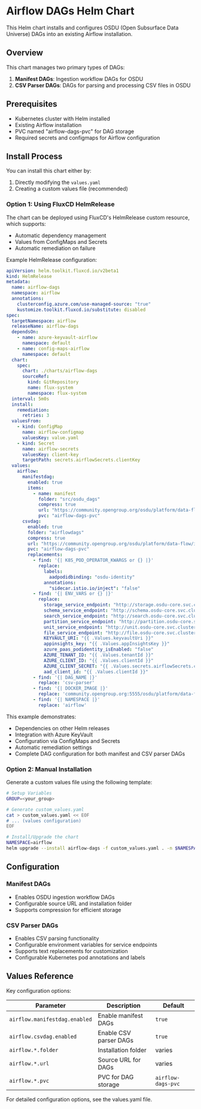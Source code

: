 # Airflow DAGs Helm Chart

This Helm chart installs and configures OSDU (Open Subsurface Data Universe) DAGs into an existing Airflow installation.

## Overview

This chart manages two primary types of DAGs:
1. **Manifest DAGs**: Ingestion workflow DAGs for OSDU
2. **CSV Parser DAGs**: DAGs for parsing and processing CSV files in OSDU

## Prerequisites

- Kubernetes cluster with Helm installed
- Existing Airflow installation
- PVC named "airflow-dags-pvc" for DAG storage
- Required secrets and configmaps for Airflow configuration

## Install Process

You can install this chart either by:
1. Directly modifying the `values.yaml`
2. Creating a custom values file (recommended)

### Option 1: Using FluxCD HelmRelease

The chart can be deployed using FluxCD's HelmRelease custom resource, which supports:
- Automatic dependency management
- Values from ConfigMaps and Secrets
- Automatic remediation on failure

Example HelmRelease configuration:
```yaml
apiVersion: helm.toolkit.fluxcd.io/v2beta1
kind: HelmRelease
metadata:
  name: airflow-dags
  namespace: airflow
  annotations:
    clusterconfig.azure.com/use-managed-source: "true"
    kustomize.toolkit.fluxcd.io/substitute: disabled
spec:
  targetNamespace: airflow
  releaseName: airflow-dags
  dependsOn:
    - name: azure-keyvault-airflow
      namespace: default
    - name: config-maps-airflow
      namespace: default
  chart:
    spec:
      chart: ./charts/airflow-dags
      sourceRef:
        kind: GitRepository
        name: flux-system
        namespace: flux-system
  interval: 5m0s
  install:
    remediation:
      retries: 3
  valuesFrom:
    - kind: ConfigMap
      name: airflow-configmap
      valuesKey: value.yaml
    - kind: Secret
      name: airflow-secrets
      valuesKey: client-key
      targetPath: secrets.airflowSecrets.clientKey
  values:
    airflow:
      manifestdag:
        enabled: true
        items:
          - name: manifest
            folder: "src/osdu_dags"
            compress: true
            url: "https://community.opengroup.org/osdu/platform/data-flow/ingestion/ingestion-dags/-/archive/master/ingestion-dags-master.tar.gz"
            pvc: "airflow-dags-pvc"
      csvdag:
        enabled: true
        folder: "airflowdags"
        compress: true
        url: "https://community.opengroup.org/osdu/platform/data-flow/ingestion/csv-parser/csv-parser/-/archive/master/csv-parser-master.tar.gz"
        pvc: "airflow-dags-pvc"
        replacements:
          - find: '{| K8S_POD_OPERATOR_KWARGS or {} |}'
            replace:
              labels:
                aadpodidbinding: "osdu-identity"
              annotations:
                "sidecar.istio.io/inject": "false"
          - find: '{| ENV_VARS or {} |}'
            replace:
              storage_service_endpoint: "http://storage.osdu-core.svc.cluster.local/api/storage/v2"
              schema_service_endpoint: "http://schema.osdu-core.svc.cluster.local/api/schema-service/v1"
              search_service_endpoint: "http://search.osdu-core.svc.cluster.local/api/search/v2"
              partition_service_endpoint: "http://partition.osdu-core.svc.cluster.local/api/partition/v1"
              unit_service_endpoint: "http://unit.osdu-core.svc.cluster.local/api/unit/v2/unit/symbol"
              file_service_endpoint: "http://file.osdu-core.svc.cluster.local/api/file/v2"
              KEYVAULT_URI: "{{ .Values.keyvaultUri }}"
              appinsights_key: "{{ .Values.appInsightsKey }}"
              azure_paas_podidentity_isEnabled: "false"
              AZURE_TENANT_ID: "{{ .Values.tenantId }}"
              AZURE_CLIENT_ID: "{{ .Values.clientId }}"
              AZURE_CLIENT_SECRET: "{{ .Values.secrets.airflowSecrets.clientKey }}"
              aad_client_id: "{{ .Values.clientId }}"
          - find: '{| DAG_NAME |}'
            replace: 'csv-parser'
          - find: '{| DOCKER_IMAGE |}'
            replace: 'community.opengroup.org:5555/osdu/platform/data-flow/ingestion/csv-parser/csv-parser/csv-parser-v0-27-0-azure-1:60747714ac490be0defe8f3e821497b3cce03390'
          - find: '{| NAMESPACE |}'
            replace: 'airflow'
```

This example demonstrates:
- Dependencies on other Helm releases
- Integration with Azure KeyVault
- Configuration via ConfigMaps and Secrets
- Automatic remediation settings
- Complete DAG configuration for both manifest and CSV parser DAGs

### Option 2: Manual Installation

Generate a custom values file using the following template:

```bash
# Setup Variables
GROUP=<your_group>

# Generate custom_values.yaml
cat > custom_values.yaml << EOF
# ... (values configuration)
EOF

# Install/Upgrade the chart
NAMESPACE=airflow
helm upgrade --install airflow-dags -f custom_values.yaml . -n $NAMESPACE
```

## Configuration

### Manifest DAGs
- Enables OSDU ingestion workflow DAGs
- Configurable source URL and installation folder
- Supports compression for efficient storage

### CSV Parser DAGs
- Enables CSV parsing functionality
- Configurable environment variables for service endpoints
- Supports text replacements for customization
- Configurable Kubernetes pod annotations and labels

## Values Reference

Key configuration options:

| Parameter | Description | Default |
|-----------|-------------|---------|
| `airflow.manifestdag.enabled` | Enable manifest DAGs | `true` |
| `airflow.csvdag.enabled` | Enable CSV parser DAGs | `true` |
| `airflow.*.folder` | Installation folder | varies |
| `airflow.*.url` | Source URL for DAGs | varies |
| `airflow.*.pvc` | PVC for DAG storage | `airflow-dags-pvc` |

For detailed configuration options, see the values.yaml file.